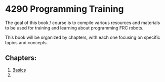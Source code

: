 # 4290 Programming Training
The goal of this book / course is to compile various resources and materials to be used for training and learning about programming FRC robots.

This book will be organized by chapters, with each one focusing on specific topics and concepts.

## Chapters:
1. [Basics](./chapter_1/)
2.